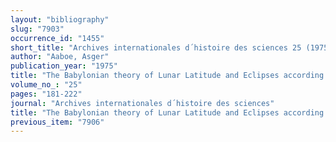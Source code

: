 ```yaml
---
layout: "bibliography"
slug: "7903"
occurrence_id: "1455"
short_title: "Archives internationales d´histoire des sciences 25 (1975), 181-222"
author: "Aaboe, Asger"
publication_year: "1975"
title: "The Babylonian theory of Lunar Latitude and Eclipses according to System A"
volume_no_: "25"
pages: "181-222"
journal: "Archives internationales d´histoire des sciences"
title: "The Babylonian theory of Lunar Latitude and Eclipses according to System A"
previous_item: "7906"
---
```

